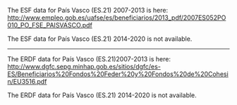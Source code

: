 The ESF data for País Vasco (ES.21) 2007-2013 is here: http://www.empleo.gob.es/uafse/es/beneficiarios/2013_pdf/2007ES052PO010_PO_FSE_PAISVASCO.pdf

The ESF data for País Vasco (ES.21) 2014-2020 is not available.

------

The ERDF data for País Vasco (ES.21)2007-2013 is here: http://www.dgfc.sepg.minhap.gob.es/sitios/dgfc/es-ES/Beneficiarios%20Fondos%20Feder%20y%20Fondos%20de%20Cohesin/EU3516.pdf

The ERDF data for País Vasco (ES.21) 2014-2020 is not available. 
